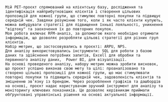 	Мій PET-проєкт спрямований на клієнтську базу, дослідження та ідентифікація найприбутковіших клієнтів і створення цільових пропозицій для кожної групи, що стимулює повторні покупки та підвищує середній чек. Завдяки розумінню того, коли і як часто клієнти купують, можна вибудувати стратегії для підвищення їхньої лояльності, уникнення "відтоку" та заохочення їх до повторних покупок. 
	Моя робота включає RFM-аналіз, за допомогою якого необхідно отримати інформацію, що дозволяє розробляти цільові стратегії для різних груп клієнтів. 
	Набір метрик, що застосовувались в проєкті: ARPU, NPS.
	Для аналізу використовувались інструменти: SQL для роботи з базою даних та здійснення потрібних запитів, Excell для обробки та первинного аналізу даних,  Power BI, для візуалізації.
	На основі проведеного аналізу, набору метрик можна зробити висновок, що проєкт успішно виконав свою мету та цілі: проаналізовано та  створено цільові пропозиції для кожної групи, що має стимулювати повторні покупки та підвищить середній чек, задоволеність клієнтів та зміцненню зв’язку із брендом. Через розроблення графіків та дашбордів на основі, проєкт надає користувачам зручний інструмент для аналізу та моніторингу ключових показників. Це дозволяє керівникам приймати обґрунтовані управлінські рішення на основі актуальної інформації.
